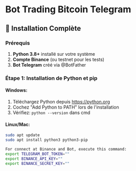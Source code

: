 # Bot Trading Bitcoin Telegram

## 🚀 Installation Complète

### Prérequis

1. **Python 3.8+** installé sur votre système
2. **Compte Binance** (ou testnet pour les tests)
3. **Bot Telegram** créé via @BotFather

### Étape 1: Installation de Python et pip

#### Windows:
1. Téléchargez Python depuis https://python.org
2. Cochez "Add Python to PATH" lors de l'installation
3. Vérifiez: `python --version` dans cmd

#### Linux/Mac:
```bash
sudo apt update
sudo apt install python3 python3-pip

For connect at Binance and Bot, execute this command:
export TELEGRAM_BOT_TOKEN=""
export BINANCE_API_KEY=""
export BINANCE_SECRET_KEY=""